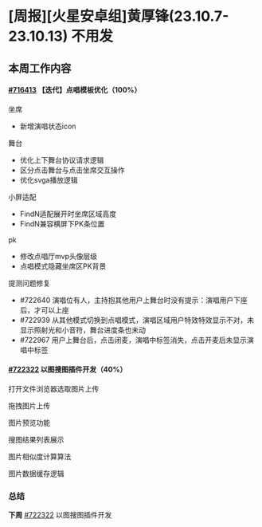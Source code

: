 # [周报][火星安卓组]黄厚锋(23.10.7-23.10.13) 不用发

## 本周工作内容

#### [#716413](https://icc.pm.netease.com/v6/issues/716413) 【迭代】点唱模板优化（100%）

坐席

- 新增演唱状态icon

舞台

- 优化上下舞台协议请求逻辑
- 区分点击舞台与点击坐席交互操作
- 优化svga播放逻辑

小屏适配

- FindN适配展开时坐席区域高度
- FindN兼容横屏下PK条位置

pk

- 修改点唱厅mvp头像层级
- 点唱模式隐藏坐席区PK背景

提测问题修复

- #722640 演唱位有人，主持抱其他用户上舞台时没有提示：演唱用户下座后，才可以上座
- #722939 从其他模式切换到点唱模式，演唱区域用户特效特效显示不对，未显示照射光和小音符，舞台进度条也未动
- #722967 用户上舞台后，点击闭麦，演唱中标签消失，点击开麦后未显示演唱中标签

#### [#722322](https://icc.pm.netease.com/v6/issues/722322) 以图搜图插件开发（40%）

打开文件浏览器选取图片上传

拖拽图片上传

图片预览功能

搜图结果列表展示

图片相似度计算算法

图片数据缓存逻辑

### 总结

**下周** [#722322](https://icc.pm.netease.com/v6/issues/722322) 以图搜图插件开发

